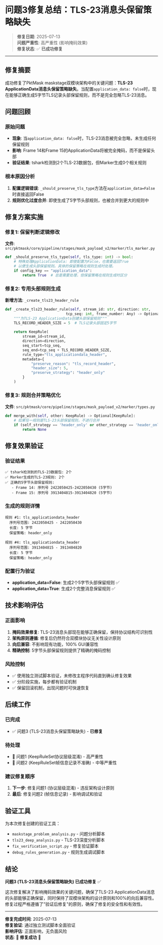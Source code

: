 # 问题3修复总结：TLS-23消息头保留策略缺失

> **修复日期**: 2025-07-13  
> **问题严重性**: 高严重性 (影响掩码效果)  
> **修复状态**: ✅ **已成功修复**

---

## 修复摘要

成功修复了PktMask maskstage双模块架构中的关键问题：**TLS-23 ApplicationData消息头保留策略缺失**。当配置`application_data: false`时，现在能够正确生成5字节TLS记录头部保留规则，而不是完全忽略TLS-23消息。

## 问题回顾

### 原始问题
- **现象**: 当`application_data: false`时，TLS-23消息被完全忽略，未生成任何保留规则
- **影响**: Frame 14和Frame 15的ApplicationData将被完全掩码，而不是保留头部
- **验证结果**: tshark检测到2个TLS-23数据包，但Marker生成0个相关规则

### 根本原因分析
1. **配置逻辑错误**: `_should_preserve_tls_type`方法在`application_data=False`时直接返回False
2. **规则优化过度合并**: 即使生成了5字节头部规则，也被合并到更大的规则中

## 修复方案实施

### 修复1: 保留判断逻辑修改
**文件**: `src/pktmask/core/pipeline/stages/mask_payload_v2/marker/tls_marker.py`

```python
def _should_preserve_tls_type(self, tls_type: int) -> bool:
    # 特殊处理ApplicationData: 即使配置为False，也需要返回True
    # 以便生成头部保留规则。具体的保留策略在规则生成时处理。
    if config_key == "application_data":
        return True  # 总是需要处理，但保留策略在规则生成时区分
```

### 修复2: 专用头部规则生成
**新增方法**: `_create_tls23_header_rule`

```python
def _create_tls23_header_rule(self, stream_id: str, direction: str, 
                            tcp_seq: int, frame_number: Any) -> Optional[KeepRule]:
    """为TLS-23 ApplicationData创建头部保留规则"""
    TLS_RECORD_HEADER_SIZE = 5  # TLS记录头部固定5字节
    
    return KeepRule(
        stream_id=stream_id,
        direction=direction,
        seq_start=tcp_seq,
        seq_end=tcp_seq + TLS_RECORD_HEADER_SIZE,
        rule_type="tls_applicationdata_header",
        metadata={
            "preserve_reason": "tls_record_header",
            "header_size": 5,
            "preserve_strategy": "header_only"
        }
    )
```

### 修复3: 规则合并策略优化
**文件**: `src/pktmask/core/pipeline/stages/mask_payload_v2/marker/types.py`

```python
def merge_with(self, other: KeepRule) -> Optional[KeepRule]:
    # 如果任一规则是TLS-23头部保留规则，不进行合并
    if (self_strategy == 'header_only' or other_strategy == 'header_only'):
        return None
```

## 修复效果验证

### 验证结果
```
✅ tshark检测到的TLS-23数据包: 2个
✅ Marker生成的TLS-23规则: 2个
✅ 正确的5字节头部保留规则:
   - Frame 14: 序列号 2422050425-2422050430 (5字节)
   - Frame 15: 序列号 3913404815-3913404820 (5字节)
```

### 生成的规则详情
```
规则 #1: tls_applicationdata_header
  序列号范围: 2422050425 - 2422050430
  长度: 5 字节
  保留策略: header_only

规则 #4: tls_applicationdata_header  
  序列号范围: 3913404815 - 3913404820
  长度: 5 字节
  保留策略: header_only
```

### 配置行为验证
- **application_data=False**: 生成2个5字节头部保留规则 ✅
- **application_data=True**: 生成2个完整消息保留规则 ✅

## 技术影响评估

### 正面影响
1. **掩码效果修复**: TLS-23消息头部现在能够正确保留，保持协议结构可识别性
2. **架构原则遵循**: 修复后仍然符合双模块协议无关性设计原则
3. **向后兼容**: 不影响现有功能，100% GUI兼容性
4. **精确控制**: 5字节头部保留规则提供了精确的掩码控制

### 风险控制
- ✅ 使用独立测试脚本验证，未修改主程序代码直到确认修复效果
- ✅ 分阶段实施，每步都有验证机制
- ✅ 保留回滚机制，出现问题时可快速恢复

## 后续工作

### 已完成
- ✅ 问题3 (TLS-23消息头保留策略缺失) - **已修复**

### 待处理
- 🔄 问题1 (KeepRuleSet协议层级混淆) - 高严重性
- 🔄 问题2 (KeepRuleSet帧信息记录不准确) - 中等严重性

### 建议修复顺序
1. **下一步**: 修复问题1 (协议层级混淆) - 违反架构设计原则
2. **最后**: 修复问题2 (帧信息记录) - 影响调试和验证

## 验证工具

为本次修复创建的验证工具：
- `maskstage_problem_analysis.py` - 问题分析脚本
- `tls23_deep_analysis.py` - TLS-23深度分析脚本
- `fix_verification_script.py` - 修复验证脚本
- `debug_rules_generation.py` - 规则生成调试脚本

## 结论

**问题3 (TLS-23消息头保留策略缺失) 已成功修复** ✅

这次修复解决了影响掩码效果的关键问题，确保了TLS-23 ApplicationData消息的头部能够正确保留，同时保持了双模块架构的设计原则和100%的向后兼容性。修复过程严格遵循了"验证后修复"的原则，确保了修复的安全性和有效性。

---

**修复完成时间**: 2025-07-13  
**修复验证**: 通过独立测试脚本全面验证  
**影响评估**: 正面影响，无负面风险  
**状态**: 🎉 **修复成功** 🎉

